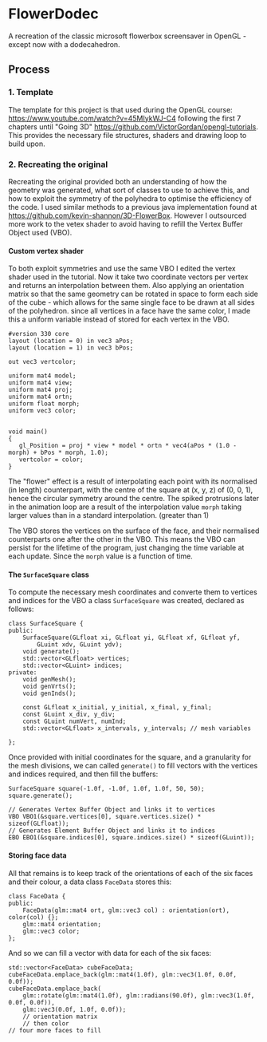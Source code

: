 # FlowerDodec

A recreation of the classic microsoft flowerbox screensaver in OpenGL - except now with a dodecahedron.

## Process

### 1. Template

The template for this project is that used during the OpenGL course: https://www.youtube.com/watch?v=45MIykWJ-C4 following the first 7 chapters until "Going 3D" https://github.com/VictorGordan/opengl-tutorials. This provides the necessary file structures, shaders and drawing loop to build upon.

### 2. Recreating the original

Recreating the original provided both an understanding of how the geometry was generated, what sort of classes to use to achieve this, and how to exploit the symmetry of the polyhedra to optimise the efficiency of the code. I used similar methods to a previous java implementation found at https://github.com/kevin-shannon/3D-FlowerBox. However I outsourced more work to the vetex shader to avoid having to refill the Vertex Buffer Object used (VBO).

#### Custom vertex shader

To both exploit symmetries and use the same VBO I edited the vertex shader used in the tutorial. Now it take two coordinate vectors per vertex and returns an interpolation between them. Also applying an orientation matrix so that the same geometry can be rotated in space to form each side of the cube - which allows for the same single face to be drawn at all sides of the polyhedron. since all vertices in a face have the same color, I made this a uniform variable instead of stored for each vertex in the VBO.

```
#version 330 core
layout (location = 0) in vec3 aPos;
layout (location = 1) in vec3 bPos;

out vec3 vertcolor;

uniform mat4 model;
uniform mat4 view;
uniform mat4 proj;
uniform mat4 ortn;
uniform float morph;
uniform vec3 color;


void main()
{
   gl_Position = proj * view * model * ortn * vec4(aPos * (1.0 - morph) + bPos * morph, 1.0);
   vertcolor = color;
}
```

The "flower" effect is a result of interpolating each point with its normalised (in length) counterpart, with the centre of the square at (x, y, z) of (0, 0, 1), hence the circular symmetry around the centre. The spiked protrusions later in the animation loop are a result of the interpolation value `morph` taking larger values than in a standard interpolation. (greater than 1)

The VBO stores the vertices on the surface of the face, and their normalised counterparts one after the other in the VBO. This means the VBO can persist for the lifetime of the program, just changing the time variable at each update. Since the `morph` value is a function of time.

#### The `SurfaceSquare` class

To compute the necessary mesh coordinates and converte them to vertices and indices for the VBO a class `SurfaceSquare` was created, declared as follows:
```
class SurfaceSquare {
public:
	SurfaceSquare(GLfloat xi, GLfloat yi, GLfloat xf, GLfloat yf,
		GLuint xdv, GLuint ydv);
	void generate();
	std::vector<GLfloat> vertices;
	std::vector<GLuint> indices;	
private:
	void genMesh();
	void genVrts();
	void genInds();

	const GLfloat x_initial, y_initial, x_final, y_final;
	const GLuint x_div, y_div;
	const GLuint numVert, numInd;
	std::vector<GLfloat> x_intervals, y_intervals; // mesh variables

};
```
Once provided with initial coordinates for the square, and a granularity for the mesh divisions, we can called `generate()` to fill vectors with the vertices and indices required, and then fill the buffers:
```
SurfaceSquare square(-1.0f, -1.0f, 1.0f, 1.0f, 50, 50);
square.generate();

// Generates Vertex Buffer Object and links it to vertices
VBO VBO1(&square.vertices[0], square.vertices.size() * sizeof(GLfloat));
// Generates Element Buffer Object and links it to indices
EBO EBO1(&square.indices[0], square.indices.size() * sizeof(GLuint));
```

#### Storing face data

All that remains is to keep track of the orientations of each of the six faces and their colour, a data class `FaceData` stores this:
```
class FaceData {
public:
	FaceData(glm::mat4 ort, glm::vec3 col) : orientation(ort), color(col) {};
	glm::mat4 orientation;
	glm::vec3 color;
};
```
And so we can fill a vector with data for each of the six faces:
```
std::vector<FaceData> cubeFaceData;
cubeFaceData.emplace_back(glm::mat4(1.0f), glm::vec3(1.0f, 0.0f, 0.0f));
cubeFaceData.emplace_back(
	glm::rotate(glm::mat4(1.0f), glm::radians(90.0f), glm::vec3(1.0f, 0.0f, 0.0f)),
	glm::vec3(0.0f, 1.0f, 0.0f));
	// orientation matrix
	// then color
// four more faces to fill
```
